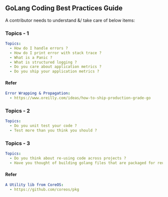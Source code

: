 ## GoLang Coding Best Practices Guide

A contributor needs to understand &/ take care of below items:

### Topics - 1

```yaml
Topics:
  - How do I handle errors ?
  - How do I print error with stack trace ?
  - What is a Panic ?
  - What is structured logging ?
  - Do you care about application metrics ?
  - Do you ship your application metrics ?
```

#### Refer

```yaml
Error Wrapping & Propagation:
  - https://www.oreilly.com/ideas/how-to-ship-production-grade-go
```

### Topics - 2

```yaml
Topics:
  - Do you unit test your code ?
  - Test more than you think you should ?
```

### Topics - 3

```yaml
Topics:
  - Do you think about re-using code across projects ?
  - Have you thought of building golang files that are packaged for reuse ?
```

#### Refer

```yaml
A Utility lib from CoreOS:
  - https://github.com/coreos/pkg
```
